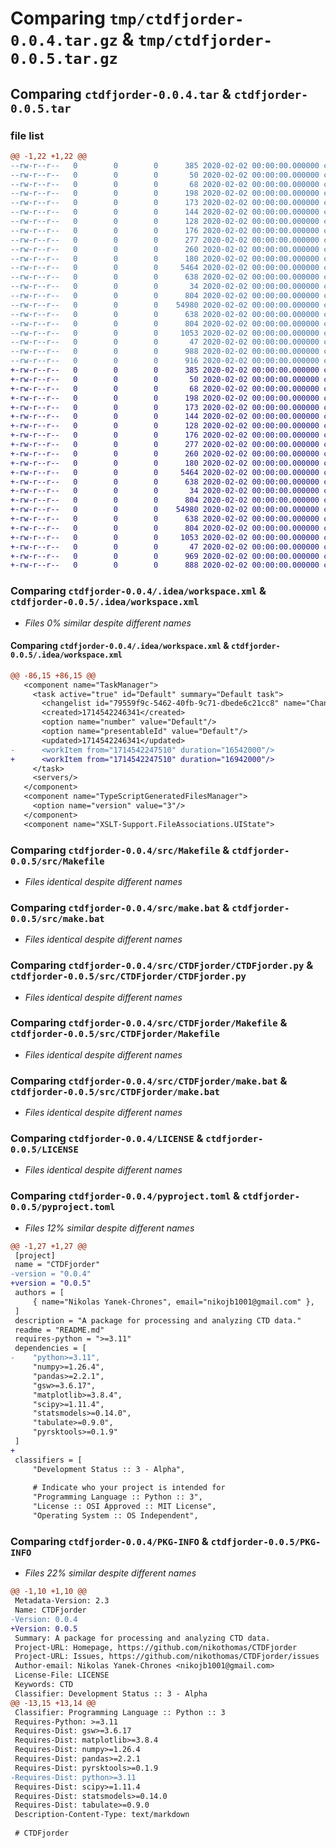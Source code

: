 # Comparing `tmp/ctdfjorder-0.0.4.tar.gz` & `tmp/ctdfjorder-0.0.5.tar.gz`

## Comparing `ctdfjorder-0.0.4.tar` & `ctdfjorder-0.0.5.tar`

### file list

```diff
@@ -1,22 +1,22 @@
--rw-r--r--   0        0        0      385 2020-02-02 00:00:00.000000 ctdfjorder-0.0.4/CTDFjorder.iml
--rw-r--r--   0        0        0       50 2020-02-02 00:00:00.000000 ctdfjorder-0.0.4/build.bat
--rw-r--r--   0        0        0       68 2020-02-02 00:00:00.000000 ctdfjorder-0.0.4/build.sh
--rw-r--r--   0        0        0      198 2020-02-02 00:00:00.000000 ctdfjorder-0.0.4/environment.yml
--rw-r--r--   0        0        0      173 2020-02-02 00:00:00.000000 ctdfjorder-0.0.4/meta.yaml
--rw-r--r--   0        0        0      144 2020-02-02 00:00:00.000000 ctdfjorder-0.0.4/requirements.txt
--rw-r--r--   0        0        0      128 2020-02-02 00:00:00.000000 ctdfjorder-0.0.4/setup.py
--rw-r--r--   0        0        0      176 2020-02-02 00:00:00.000000 ctdfjorder-0.0.4/.idea/.gitignore
--rw-r--r--   0        0        0      277 2020-02-02 00:00:00.000000 ctdfjorder-0.0.4/.idea/misc.xml
--rw-r--r--   0        0        0      260 2020-02-02 00:00:00.000000 ctdfjorder-0.0.4/.idea/modules.xml
--rw-r--r--   0        0        0      180 2020-02-02 00:00:00.000000 ctdfjorder-0.0.4/.idea/vcs.xml
--rw-r--r--   0        0        0     5464 2020-02-02 00:00:00.000000 ctdfjorder-0.0.4/.idea/workspace.xml
--rw-r--r--   0        0        0      638 2020-02-02 00:00:00.000000 ctdfjorder-0.0.4/src/Makefile
--rw-r--r--   0        0        0       34 2020-02-02 00:00:00.000000 ctdfjorder-0.0.4/src/__init__.py
--rw-r--r--   0        0        0      804 2020-02-02 00:00:00.000000 ctdfjorder-0.0.4/src/make.bat
--rw-r--r--   0        0        0    54980 2020-02-02 00:00:00.000000 ctdfjorder-0.0.4/src/CTDFjorder/CTDFjorder.py
--rw-r--r--   0        0        0      638 2020-02-02 00:00:00.000000 ctdfjorder-0.0.4/src/CTDFjorder/Makefile
--rw-r--r--   0        0        0      804 2020-02-02 00:00:00.000000 ctdfjorder-0.0.4/src/CTDFjorder/make.bat
--rw-r--r--   0        0        0     1053 2020-02-02 00:00:00.000000 ctdfjorder-0.0.4/LICENSE
--rw-r--r--   0        0        0       47 2020-02-02 00:00:00.000000 ctdfjorder-0.0.4/README.md
--rw-r--r--   0        0        0      988 2020-02-02 00:00:00.000000 ctdfjorder-0.0.4/pyproject.toml
--rw-r--r--   0        0        0      916 2020-02-02 00:00:00.000000 ctdfjorder-0.0.4/PKG-INFO
+-rw-r--r--   0        0        0      385 2020-02-02 00:00:00.000000 ctdfjorder-0.0.5/CTDFjorder.iml
+-rw-r--r--   0        0        0       50 2020-02-02 00:00:00.000000 ctdfjorder-0.0.5/build.bat
+-rw-r--r--   0        0        0       68 2020-02-02 00:00:00.000000 ctdfjorder-0.0.5/build.sh
+-rw-r--r--   0        0        0      198 2020-02-02 00:00:00.000000 ctdfjorder-0.0.5/environment.yml
+-rw-r--r--   0        0        0      173 2020-02-02 00:00:00.000000 ctdfjorder-0.0.5/meta.yaml
+-rw-r--r--   0        0        0      144 2020-02-02 00:00:00.000000 ctdfjorder-0.0.5/requirements.txt
+-rw-r--r--   0        0        0      128 2020-02-02 00:00:00.000000 ctdfjorder-0.0.5/setup.py
+-rw-r--r--   0        0        0      176 2020-02-02 00:00:00.000000 ctdfjorder-0.0.5/.idea/.gitignore
+-rw-r--r--   0        0        0      277 2020-02-02 00:00:00.000000 ctdfjorder-0.0.5/.idea/misc.xml
+-rw-r--r--   0        0        0      260 2020-02-02 00:00:00.000000 ctdfjorder-0.0.5/.idea/modules.xml
+-rw-r--r--   0        0        0      180 2020-02-02 00:00:00.000000 ctdfjorder-0.0.5/.idea/vcs.xml
+-rw-r--r--   0        0        0     5464 2020-02-02 00:00:00.000000 ctdfjorder-0.0.5/.idea/workspace.xml
+-rw-r--r--   0        0        0      638 2020-02-02 00:00:00.000000 ctdfjorder-0.0.5/src/Makefile
+-rw-r--r--   0        0        0       34 2020-02-02 00:00:00.000000 ctdfjorder-0.0.5/src/__init__.py
+-rw-r--r--   0        0        0      804 2020-02-02 00:00:00.000000 ctdfjorder-0.0.5/src/make.bat
+-rw-r--r--   0        0        0    54980 2020-02-02 00:00:00.000000 ctdfjorder-0.0.5/src/CTDFjorder/CTDFjorder.py
+-rw-r--r--   0        0        0      638 2020-02-02 00:00:00.000000 ctdfjorder-0.0.5/src/CTDFjorder/Makefile
+-rw-r--r--   0        0        0      804 2020-02-02 00:00:00.000000 ctdfjorder-0.0.5/src/CTDFjorder/make.bat
+-rw-r--r--   0        0        0     1053 2020-02-02 00:00:00.000000 ctdfjorder-0.0.5/LICENSE
+-rw-r--r--   0        0        0       47 2020-02-02 00:00:00.000000 ctdfjorder-0.0.5/README.md
+-rw-r--r--   0        0        0      969 2020-02-02 00:00:00.000000 ctdfjorder-0.0.5/pyproject.toml
+-rw-r--r--   0        0        0      888 2020-02-02 00:00:00.000000 ctdfjorder-0.0.5/PKG-INFO
```

### Comparing `ctdfjorder-0.0.4/.idea/workspace.xml` & `ctdfjorder-0.0.5/.idea/workspace.xml`

 * *Files 0% similar despite different names*

#### Comparing `ctdfjorder-0.0.4/.idea/workspace.xml` & `ctdfjorder-0.0.5/.idea/workspace.xml`

```diff
@@ -86,15 +86,15 @@
   <component name="TaskManager">
     <task active="true" id="Default" summary="Default task">
       <changelist id="79559f9c-5462-40fb-9c71-dbede6c21cc8" name="Changes" comment=""/>
       <created>1714542246341</created>
       <option name="number" value="Default"/>
       <option name="presentableId" value="Default"/>
       <updated>1714542246341</updated>
-      <workItem from="1714542247510" duration="16542000"/>
+      <workItem from="1714542247510" duration="16942000"/>
     </task>
     <servers/>
   </component>
   <component name="TypeScriptGeneratedFilesManager">
     <option name="version" value="3"/>
   </component>
   <component name="XSLT-Support.FileAssociations.UIState">
```

### Comparing `ctdfjorder-0.0.4/src/Makefile` & `ctdfjorder-0.0.5/src/Makefile`

 * *Files identical despite different names*

### Comparing `ctdfjorder-0.0.4/src/make.bat` & `ctdfjorder-0.0.5/src/make.bat`

 * *Files identical despite different names*

### Comparing `ctdfjorder-0.0.4/src/CTDFjorder/CTDFjorder.py` & `ctdfjorder-0.0.5/src/CTDFjorder/CTDFjorder.py`

 * *Files identical despite different names*

### Comparing `ctdfjorder-0.0.4/src/CTDFjorder/Makefile` & `ctdfjorder-0.0.5/src/CTDFjorder/Makefile`

 * *Files identical despite different names*

### Comparing `ctdfjorder-0.0.4/src/CTDFjorder/make.bat` & `ctdfjorder-0.0.5/src/CTDFjorder/make.bat`

 * *Files identical despite different names*

### Comparing `ctdfjorder-0.0.4/LICENSE` & `ctdfjorder-0.0.5/LICENSE`

 * *Files identical despite different names*

### Comparing `ctdfjorder-0.0.4/pyproject.toml` & `ctdfjorder-0.0.5/pyproject.toml`

 * *Files 12% similar despite different names*

```diff
@@ -1,27 +1,27 @@
 [project]
 name = "CTDFjorder"
-version = "0.0.4"
+version = "0.0.5"
 authors = [
     { name="Nikolas Yanek-Chrones", email="nikojb1001@gmail.com" },
 ]
 description = "A package for processing and analyzing CTD data."
 readme = "README.md"
 requires-python = ">=3.11"
 dependencies = [
-    "python>=3.11",
     "numpy>=1.26.4",
     "pandas>=2.2.1",
     "gsw>=3.6.17",
     "matplotlib>=3.8.4",
     "scipy>=1.11.4",
     "statsmodels>=0.14.0",
     "tabulate>=0.9.0",
     "pyrsktools>=0.1.9"
 ]
+
 classifiers = [
     "Development Status :: 3 - Alpha",
 
     # Indicate who your project is intended for
     "Programming Language :: Python :: 3",
     "License :: OSI Approved :: MIT License",
     "Operating System :: OS Independent",
```

### Comparing `ctdfjorder-0.0.4/PKG-INFO` & `ctdfjorder-0.0.5/PKG-INFO`

 * *Files 22% similar despite different names*

```diff
@@ -1,10 +1,10 @@
 Metadata-Version: 2.3
 Name: CTDFjorder
-Version: 0.0.4
+Version: 0.0.5
 Summary: A package for processing and analyzing CTD data.
 Project-URL: Homepage, https://github.com/nikothomas/CTDFjorder
 Project-URL: Issues, https://github.com/nikothomas/CTDFjorder/issues
 Author-email: Nikolas Yanek-Chrones <nikojb1001@gmail.com>
 License-File: LICENSE
 Keywords: CTD
 Classifier: Development Status :: 3 - Alpha
@@ -13,15 +13,14 @@
 Classifier: Programming Language :: Python :: 3
 Requires-Python: >=3.11
 Requires-Dist: gsw>=3.6.17
 Requires-Dist: matplotlib>=3.8.4
 Requires-Dist: numpy>=1.26.4
 Requires-Dist: pandas>=2.2.1
 Requires-Dist: pyrsktools>=0.1.9
-Requires-Dist: python>=3.11
 Requires-Dist: scipy>=1.11.4
 Requires-Dist: statsmodels>=0.14.0
 Requires-Dist: tabulate>=0.9.0
 Description-Content-Type: text/markdown
 
 # CTDFjorder
```

